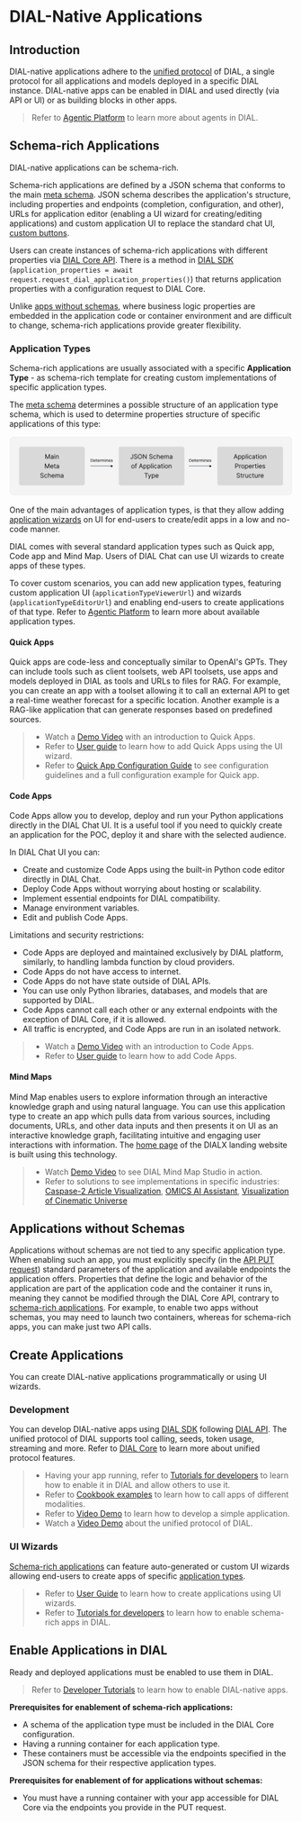 # DIAL-Native Applications

## Introduction

DIAL-native applications adhere to the [unified protocol](/docs/platform/3.core/0.about-core.md#unified-api) of DIAL, a single protocol for all applications and models deployed in a specific DIAL instance. DIAL-native apps can be enabled in DIAL and used directly (via API or UI) or as building blocks in other apps. 

> Refer to [Agentic Platform](/docs/platform/0.architecture-and-concepts/4.agentic-platform.md) to learn more about agents in DIAL.

## Schema-rich Applications

DIAL-native applications can be schema-rich.

Schema-rich applications are defined by a JSON schema that conforms to the main [meta schema](https://github.com/epam/ai-dial-core/blob/development/config/src/main/resources/custom-application-schemas/schema.json). JSON schema describes the application's structure, including properties and endpoints (completion, configuration, and other), URLs for application editor (enabling a UI wizard for creating/editing applications) and custom application UI to replace the standard chat UI, [custom buttons](/docs/tutorials/1.developers/4.apps-development/1.custom-buttons.md).

Users can create instances of schema-rich applications with different properties via [DIAL Core API](https://dialx.ai/dial_api#tag/Applications/operation/saveCustomApplication). There is a method in [DIAL SDK](https://github.com/epam/ai-dial-sdk) (`application_properties = await request.request_dial_application_properties()`) that returns application properties with a configuration request to DIAL Core.

Unlike [apps without schemas](#applications-without-schemas), where business logic properties are embedded in the application code or container environment and are difficult to change, schema-rich applications provide greater flexibility. 


### Application Types

Schema-rich applications are usually associated with a specific **Application Type** - as schema-rich template for creating custom implementations of specific application types.

The [meta schema](https://github.com/epam/ai-dial-core/blob/development/config/src/main/resources/custom-application-schemas/schema) determines a possible structure of an application type schema, which is used to determine properties structure of specific applications of this type: 

![](./img/schema-rich-apps.svg)

One of the main advantages of application types, is that they allow adding [application wizards](/docs/tutorials/0.user-guide.md#application-builder) on UI for end-users to create/edit apps in a low and no-code manner.  

DIAL comes with several standard application types such as Quick app, Code app and Mind Map. Users of DIAL Chat can use UI wizards to create apps of these types.

To cover custom scenarios, you can add new application types, featuring custom application UI (`applicationTypeViewerUrl`) and wizards (`applicationTypeEditorUrl`) and enabling end-users to create applications of that type. Refer to [Agentic Platform](/docs/platform/0.architecture-and-concepts/4.agentic-platform.md#application-types) to learn more about available application types.

#### Quick Apps

Quick apps are code-less and conceptually similar to OpenAI's GPTs. They can include tools such as client toolsets, web API toolsets, use apps and models deployed in DIAL as tools and URLs to files for RAG. For example, you can create an app with a toolset allowing it to call an external API to get a real-time weather forecast for a specific location. Another example is a RAG-like application that can generate responses based on predefined sources.

> * Watch a [Demo Video](/docs/video%20demos/2.Applications/5.quick-apps.md) with an introduction to Quick Apps.
> * Refer to [User guide](/docs/tutorials/0.user-guide.md#add-quick-app) to learn how to add Quick Apps using the UI wizard.
> * Refer to [Quick App Configuration Guide](/docs/tutorials/1.developers/4.apps-development/5.quick-app-configuration.md) to see configuration guidelines and a full configuration example for Quick app.

#### Code Apps

Code Apps allow you to develop, deploy and run your Python applications directly in the DIAL Chat UI. It is a useful tool if you need to quickly create an application for the POC, deploy it and share with the selected audience.

In DIAL Chat UI you can:

* Create and customize Code Apps using the built-in Python code editor directly in DIAL Chat.
* Deploy Code Apps without worrying about hosting or scalability.
* Implement essential endpoints for DIAL compatibility.
* Manage environment variables.
* Edit and publish Code Apps.

Limitations and security restrictions:

* Code Apps are deployed and maintained exclusively by DIAL platform, similarly, to handling lambda function by cloud providers.
* Code Apps do not have access to internet.
* Code Apps do not have state outside of DIAL APIs.
* You can use only Python libraries, databases, and models that are supported by DIAL.
* Code Apps cannot call each other or any external endpoints with the exception of DIAL Core, if it is allowed.
* All traffic is encrypted, and Code Apps are run in an isolated network.

> * Watch a [Demo Video](/docs/video%20demos/2.Applications/4.code-apps.md) with an introduction to Code Apps.
> * Refer to [User guide](/docs/tutorials/0.user-guide.md#add-code-app) to learn how to add Code Apps.

#### Mind Maps

Mind Map enables users to explore information through an interactive knowledge graph and using natural language. You can use this application type to create an app which pulls data from various sources, including documents, URLs, and other data inputs and then presents it on UI as an interactive knowledge graph, facilitating intuitive and engaging user interactions with information. The [home page](https://dialx.ai/) of the DIALX landing website is built using this technology. 

> * Watch [Demo Video](/docs/video%20demos/2.Applications/mindmap-studio.md) to see DIAL Mind Map Studio in action. 
> * Refer to solutions to see implementations in specific industries: [Caspase-2 Article Visualization](https://dialx.ai/solutions/scientific-literature-knowledge-graph), [OMICS AI Assistant](https://dialx.ai/solutions/omics-data-assistant), [Visualization of Cinematic Universe](https://dialx.ai/solutions/lotr-universe-case) 

## Applications without Schemas

Applications without schemas are not tied to any specific application type. When enabling such an app, you must explicitly specify (in the [API PUT request](#using-api-1)) standard parameters of the application and available endpoints the application offers. Properties that define the logic and behavior of the application are part of the application code and the container it runs in, meaning they cannot be modified through the DIAL Core API, contrary to [schema-rich applications](#schema-rich-applications). For example, to enable two apps without schemas, you may need to launch two containers, whereas for schema-rich apps, you can make just two API calls.

## Create Applications

You can create DIAL-native applications programmatically or using UI wizards.

### Development

You can develop DIAL-native apps using [DIAL SDK](https://github.com/epam/ai-dial-sdk/blob/development/README.md) following [DIAL API](https://dialx.ai/dial_api). The unified protocol of DIAL supports tool calling, seeds, token usage, streaming and more. Refer to [DIAL Core](/docs/platform/3.core/0.about-core.md#unified-api) to learn more about unified protocol features.

> * Having your app running, refer to [Tutorials for developers](/tutorials/developers/apps-development/enable-app) to learn how to enable it in DIAL and allow others to use it.
> * Refer to [Cookbook examples](docs/tutorials/1.developers/4.apps-development/3.multimodality/dial-cookbook/examples/how_to_call_text_to_text_applications.mdx) to learn how to call apps of different modalities.
> * Refer to [Video Demo](/docs/video%20demos/3.Developers/Applications/5.develop-application.md) to learn how to develop a simple application.
> * Watch a [Video Demo](/docs/video%20demos/3.Developers/3.dial-unified-api.md) about the unified protocol of DIAL.


### UI Wizards

[Schema-rich applications](#schema-rich-applications) can feature auto-generated or custom UI wizards allowing end-users to create apps of specific [application types](#application-types).

> * Refer to [User Guide](/docs/tutorials/0.user-guide.md#applications) to learn how to create applications using UI wizards.
> * Refer to [Tutorials for developers](/tutorials/developers/apps-development/enable-app#enable-schema-rich-applications) to learn how to enable schema-rich apps in DIAL.

## Enable Applications in DIAL

Ready and deployed applications must be enabled to use them in DIAL.

> Refer to [Developer Tutorials](/tutorials/developers/apps-development/enable-app) to learn how to enable DIAL-native apps.

**Prerequisites for enablement of schema-rich applications:**

* A schema of the application type must be included in the DIAL Core configuration.
* Having a running container for each application type. 
* These containers must be accessible via the endpoints specified in the JSON schema for their respective application types.

**Prerequisites for enablement of for applications without schemas:**

* You must have a running container with your app accessible for DIAL Core via the endpoints you provide in the PUT request.

